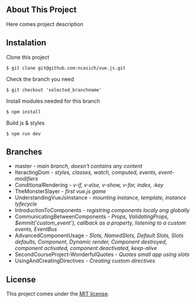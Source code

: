 ## About This Project

Here comes project description

## Instalation

Clone this project
```
$ git clone git@github.com:ncasich/vue.js.git
```
Check the branch you need
```
$ git checkout 'selected_branchname'
```
Install modules needed for this branch
```
$ npm install
```
Build js & styles
```
$ npm run dev
```
## Branches

 * master - *main branch, doesn't contains any content*
  * IteractingDom - *styles, classes, watch, computed, events, event-modifiers*
  * ConditionalRendering - *v-if, v-else, v-show, v-for, index, :key*
  * TheMonsterSlayer - *first vue.js game*
  * UnderstandingVueJsInstance - *mounting instance, template, instance lyfecycle*
  * IntroductionToComponents - *registring components localy ang globally*
  * CommunicatingBetweenComponents - *Props, ValidatingProps, $emmit('custom_event'), callback as a property, listening to a custom events, EventBus*
  * AdvancedComponentUsage - *Slots, NamedSlots, Default Slots, Slots defaults, Component, Dynamic render, Component destroyed, component activated, component deactivated, keep-alive*
  * SecondCourseProject-WonderfulQuotes - *Quotes small app using slots*
  * UsingAndCreatingDirectives - *Creating custom directives*
## License

This project comes under the [MIT license](http://opensource.org/licenses/MIT).

